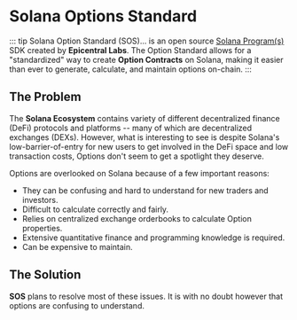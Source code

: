 # Solana Options Standard

::: tip Solana Option Standard (SOS)...
is an open source [Solana Program(s)](https://solana.com/docs/core/programs) SDK created by **Epicentral Labs**. The Option Standard allows for a "standardized" way to create **Option Contracts** on Solana, making it easier than ever to generate, calculate, and maintain options on-chain.
:::
## The Problem

The **Solana Ecosystem** contains variety of different decentralized finance (DeFi) protocols and platforms -- many of which are decentralized exchanges (DEXs). However, what is interesting to see is despite Solana's low-barrier-of-entry for new users to get involved in the DeFi space and low transaction costs, Options don't seem to get a spotlight they deserve. 

Options are overlooked on Solana because of a few important reasons:

- They can be confusing and hard to understand for new traders and investors.
- Difficult to calculate correctly and fairly.
- Relies on centralized exchange orderbooks to calculate Option properties.
- Extensive quantitative finance and programming knowledge is required.
- Can be expensive to maintain.

## The Solution

**SOS** plans to resolve most of these issues. It is with no doubt however that options are confusing to understand.